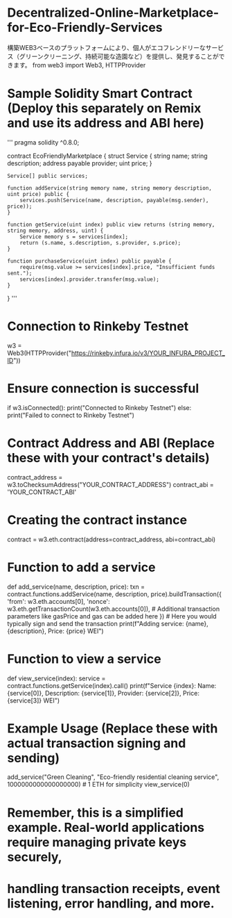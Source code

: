 # Decentralized-Online-Marketplace-for-Eco-Friendly-Services
構築WEB3ベースのプラットフォームにより、個人がエコフレンドリーなサービス（グリーンクリーニング、持続可能な造園など）を提供し、発見することができます。
from web3 import Web3, HTTPProvider

# Sample Solidity Smart Contract (Deploy this separately on Remix and use its address and ABI here)
'''
pragma solidity ^0.8.0;

contract EcoFriendlyMarketplace {
    struct Service {
        string name;
        string description;
        address payable provider;
        uint price;
    }
    
    Service[] public services;
    
    function addService(string memory name, string memory description, uint price) public {
        services.push(Service(name, description, payable(msg.sender), price));
    }
    
    function getService(uint index) public view returns (string memory, string memory, address, uint) {
        Service memory s = services[index];
        return (s.name, s.description, s.provider, s.price);
    }
    
    function purchaseService(uint index) public payable {
        require(msg.value >= services[index].price, "Insufficient funds sent.");
        services[index].provider.transfer(msg.value);
    }
}
'''

# Connection to Rinkeby Testnet
w3 = Web3(HTTPProvider("https://rinkeby.infura.io/v3/YOUR_INFURA_PROJECT_ID"))

# Ensure connection is successful
if w3.isConnected():
    print("Connected to Rinkeby Testnet")
else:
    print("Failed to connect to Rinkeby Testnet")

# Contract Address and ABI (Replace these with your contract's details)
contract_address = w3.toChecksumAddress("YOUR_CONTRACT_ADDRESS")
contract_abi = 'YOUR_CONTRACT_ABI'

# Creating the contract instance
contract = w3.eth.contract(address=contract_address, abi=contract_abi)

# Function to add a service
def add_service(name, description, price):
    txn = contract.functions.addService(name, description, price).buildTransaction({
        'from': w3.eth.accounts[0],
        'nonce': w3.eth.getTransactionCount(w3.eth.accounts[0]),
        # Additional transaction parameters like gasPrice and gas can be added here
    })
    # Here you would typically sign and send the transaction
    print(f"Adding service: {name}, {description}, Price: {price} WEI")

# Function to view a service
def view_service(index):
    service = contract.functions.getService(index).call()
    print(f"Service {index}: Name: {service[0]}, Description: {service[1]}, Provider: {service[2]}, Price: {service[3]} WEI")

# Example Usage (Replace these with actual transaction signing and sending)
add_service("Green Cleaning", "Eco-friendly residential cleaning service", 1000000000000000000)  # 1 ETH for simplicity
view_service(0)

# Remember, this is a simplified example. Real-world applications require managing private keys securely,
# handling transaction receipts, event listening, error handling, and more.
